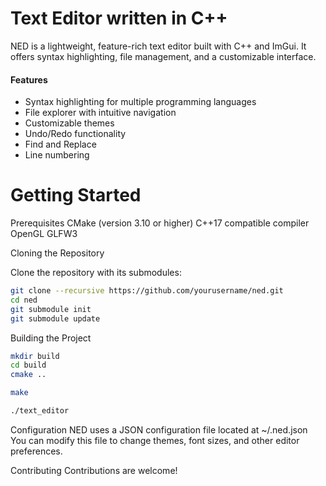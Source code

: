 # Text Editor written in C++
NED is a lightweight, feature-rich text editor built with C++ and ImGui. It offers syntax highlighting, file management, and a customizable interface.
#### Features
 - Syntax highlighting for multiple programming languages
 - File explorer with intuitive navigation
 - Customizable themes
 - Undo/Redo functionality
 - Find and Replace
 - Line numbering

# Getting Started
Prerequisites
CMake (version 3.10 or higher)
C++17 compatible compiler
OpenGL
GLFW3

Cloning the Repository

Clone the repository with its submodules:
```sh
git clone --recursive https://github.com/yourusername/ned.git
cd ned
git submodule init
git submodule update

```

Building the Project
```sh
mkdir build
cd build
cmake ..

make

./text_editor
```


Configuration
NED uses a JSON configuration file located at ~/.ned.json You can modify this file to change themes, font sizes, and other editor preferences.


Contributing
Contributions are welcome! 